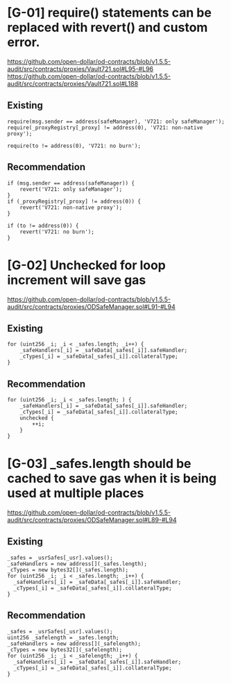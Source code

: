 # [G-01] require() statements can be replaced with revert() and custom error.

https://github.com/open-dollar/od-contracts/blob/v1.5.5-audit/src/contracts/proxies/Vault721.sol#L95-#L96
https://github.com/open-dollar/od-contracts/blob/v1.5.5-audit/src/contracts/proxies/Vault721.sol#L188

## Existing
```
require(msg.sender == address(safeManager), 'V721: only safeManager');
require(_proxyRegistry[_proxy] != address(0), 'V721: non-native proxy');
```
```
require(to != address(0), 'V721: no burn');
```

## Recommendation
```
if (msg.sender == address(safeManager)) {
	revert('V721: only safeManager');
}
if (_proxyRegistry[_proxy] != address(0)) {
	revert('V721: non-native proxy');
}
```
```
if (to != address(0)) {
	revert('V721: no burn');
}
```

# [G-02] Unchecked for loop increment will save gas

https://github.com/open-dollar/od-contracts/blob/v1.5.5-audit/src/contracts/proxies/ODSafeManager.sol#L91-#L94

## Existing
```
for (uint256 _i; _i < _safes.length; _i++) {
    _safeHandlers[_i] = _safeData[_safes[_i]].safeHandler;
    _cTypes[_i] = _safeData[_safes[_i]].collateralType;
}
```

## Recommendation
```
for (uint256 _i; _i < _safes.length; ) {
    _safeHandlers[_i] = _safeData[_safes[_i]].safeHandler;
    _cTypes[_i] = _safeData[_safes[_i]].collateralType;
    unchecked {
    	++i;
    }
}
```

# [G-03] _safes.length should be cached to save gas when it is being used at multiple places

https://github.com/open-dollar/od-contracts/blob/v1.5.5-audit/src/contracts/proxies/ODSafeManager.sol#L89-#L94

## Existing
```
_safes = _usrSafes[_usr].values();
_safeHandlers = new address[](_safes.length);
_cTypes = new bytes32[](_safes.length);
for (uint256 _i; _i < _safes.length; _i++) {
  _safeHandlers[_i] = _safeData[_safes[_i]].safeHandler;
  _cTypes[_i] = _safeData[_safes[_i]].collateralType;
}
```

## Recommendation
```
_safes = _usrSafes[_usr].values();
uint256 _safelength = _safes.length;
_safeHandlers = new address[](_safelength);
_cTypes = new bytes32[](_safelength);
for (uint256 _i; _i < _safelength; _i++) {
  _safeHandlers[_i] = _safeData[_safes[_i]].safeHandler;
  _cTypes[_i] = _safeData[_safes[_i]].collateralType;
}
```